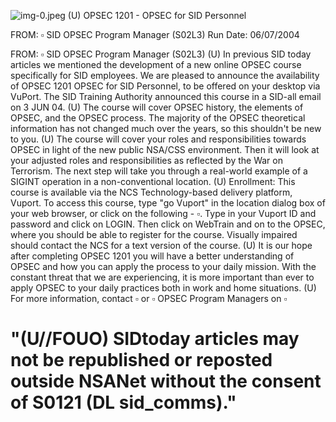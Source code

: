 ![img-0.jpeg](img-0.jpeg)
(U) OPSEC 1201 - OPSEC for SID Personnel

FROM: $\square$
SID OPSEC Program Manager (S02L3)
Run Date: 06/07/2004

FROM: $\square$
SID OPSEC Program Manager (S02L3)
(U) In previous SID today articles we mentioned the development of a new online OPSEC course specifically for SID employees. We are pleased to announce the availability of OPSEC 1201 OPSEC for SID Personnel, to be offered on your desktop via VuPort. The SID Training Authority announced this course in a SID-all email on 3 JUN 04.
(U) The course will cover OPSEC history, the elements of OPSEC, and the OPSEC process. The majority of the OPSEC theoretical information has not changed much over the years, so this shouldn't be new to you.
(U) The course will cover your roles and responsibilities towards OPSEC in light of the new public NSA/CSS environment. Then it will look at your adjusted roles and responsibilities as reflected by the War on Terrorism. The next step will take you through a real-world example of a SIGINT operation in a non-conventional location.
(U) Enrollment: This course is available via the NCS Technology-based delivery platform, Vuport. To access this course, type "go Vuport" in the location dialog box of your web browser, or click on the following - $\square$. Type in your Vuport ID and password and click on LOGIN. Then click on WebTrain and on to the OPSEC, where you should be able to register for the course. Visually impaired should contact the NCS for a text version of the course.
(U) It is our hope after completing OPSEC 1201 you will have a better understanding of OPSEC and how you can apply the process to your daily mission. With the constant threat that we are experiencing, it is more important than ever to apply OPSEC to your daily practices both in work and home situations.
(U) For more information, contact $\square$ or $\square$ OPSEC Program Managers on $\square$

# "(U//FOUO) SIDtoday articles may not be republished or reposted outside NSANet without the consent of S0121 (DL sid_comms)."
